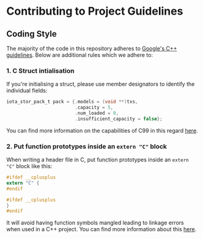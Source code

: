 # Contributing to Project Guidelines

## Coding Style
The majority of the code in this repository adheres to [Google's C++ guidelines](https://google.github.io/styleguide/cppguide.html). Below are additional rules which we adhere to:

### 1. C Struct intialisation
If you're initialising a struct, please use member designators to identify the individual fields:
```c
iota_stor_pack_t pack = {.models = (void **)txs,
                         .capacity = 5,
                         .num_loaded = 0,
                         .insufficient_capacity = false};
```

You can find more information on the capabilities of C99 in this regard [here](https://en.cppreference.com/w/c/language/struct_initialization).

### 2. Put function prototypes inside an `extern "C"` block

When writing a header file in C, put function prototypes inside an `extern "C"` block like this:

```c
#ifdef __cplusplus
extern "C" {
#endif

#ifdef __cplusplus
}
#endif
```

It will avoid having function symbols mangled leading to linkage errors when used in a C++ project. You can find more information about this [here](https://stackoverflow.com/questions/3789340/combining-c-and-c-how-does-ifdef-cplusplus-work).
